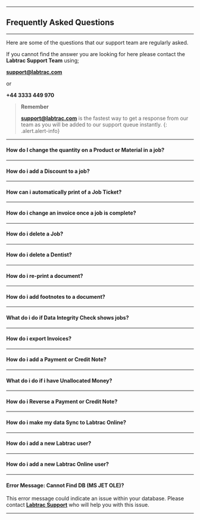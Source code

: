 - - -

## Frequently Asked Questions

- - -

Here are some of the questions that our support team are regularly asked.

If you cannot find the answer you are looking for here please contact the **Labtrac Support Team** using;

<a name="supportfaq"></a>

**support@labtrac.com**

or

**+44 3333 449 970**

>**Remember**
>
>**support@labtrac.com** is the fastest way to get a response from our team as you will be added to our support queue instantly.
{: .alert.alert-info}

- - -

#### How do I change the quantity on a Product or Material in a job?

- - -

#### How do i add a Discount to a job?

- - - 

#### How can i automatically print of a Job Ticket?

- - - 

#### How do i change an invoice once a job is complete?

- - - 

#### How do i delete a Job?

- - -

#### How do i delete a Dentist?

- - -

#### How do i re-print a document?

- - -

#### How do i add footnotes to a document?

- - -

#### What do i do if Data Integrity Check shows jobs?

- - - 

#### How do i export Invoices?

- - -

#### How do i add a Payment or Credit Note?

- - - 

#### What do i do if i have Unallocated Money?

- - -

#### How do i Reverse a Payment or Credit Note?

- - -

#### How do i make my data Sync to Labtrac Online?

- - -

#### How do i add a new Labtrac user?

- - -

#### How do i add a new Labtrac Online user?

- - - 

#### Error Message: Cannot Find DB (MS JET OLE)?

This error message could indicate an issue within your database. Please contact [**Labtrac Support**](#supportfaq) who will help you with this issue.

- - -

